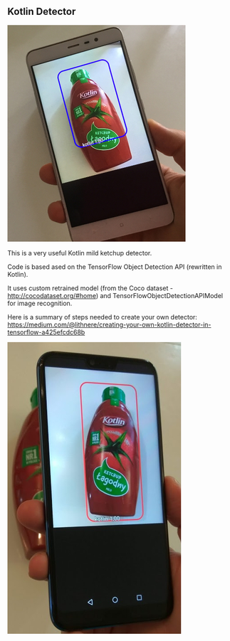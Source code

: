 
## Kotlin Detector

![Kotlin detector in action](kotlin.jpeg)

This is a very useful Kotlin mild ketchup detector.

Code is based ased on the TensorFlow Object Detection API (rewritten in Kotlin).

It uses custom retrained model (from the Coco dataset - http://cocodataset.org/#home) and TensorFlowObjectDetectionAPIModel for image recognition.

Here is a summary of steps needed to create your own detector: https://medium.com/@lithnere/creating-your-own-kotlin-detector-in-tensorflow-a425efcdc68b


![Kotlin detector in action - different handset](kotlin2.jpg)
